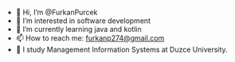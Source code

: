 - 👋 Hi, I’m @FurkanPurcek
- 👀 I’m interested in software development
- 🌱 I’m currently learning java and kotlin
- 📫 How to reach me: furkanp274@gmail.com
- 🏫  I study Management Information Systems at Duzce University.

<!---
FurkanPurcek/FurkanPurcek is a ✨ special ✨ repository because its `README.md` (this file) appears on your GitHub profile.
You can click the Preview link to take a look at your changes.
--->
